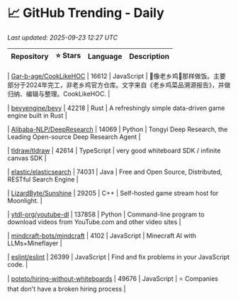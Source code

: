 # 📈 GitHub Trending - Daily

_Last updated: 2025-09-23 12:27 UTC_

| Repository | ⭐ Stars | Language | Description |
|------------|--------:|----------|-------------|

| [Gar-b-age/CookLikeHOC](https://github.com/Gar-b-age/CookLikeHOC) | 16612 | JavaScript | 🥢像老乡鸡🐔那样做饭。主要部分于2024年完工，非老乡鸡官方仓库。文字来自《老乡鸡菜品溯源报告》，并做归纳、编辑与整理。CookLikeHOC. |

| [bevyengine/bevy](https://github.com/bevyengine/bevy) | 42218 | Rust | A refreshingly simple data-driven game engine built in Rust |

| [Alibaba-NLP/DeepResearch](https://github.com/Alibaba-NLP/DeepResearch) | 14069 | Python | Tongyi Deep Research, the Leading Open-source Deep Research Agent |

| [tldraw/tldraw](https://github.com/tldraw/tldraw) | 42614 | TypeScript | very good whiteboard SDK / infinite canvas SDK |

| [elastic/elasticsearch](https://github.com/elastic/elasticsearch) | 74031 | Java | Free and Open Source, Distributed, RESTful Search Engine |

| [LizardByte/Sunshine](https://github.com/LizardByte/Sunshine) | 29205 | C++ | Self-hosted game stream host for Moonlight. |

| [ytdl-org/youtube-dl](https://github.com/ytdl-org/youtube-dl) | 137858 | Python | Command-line program to download videos from YouTube.com and other video sites |

| [mindcraft-bots/mindcraft](https://github.com/mindcraft-bots/mindcraft) | 4102 | JavaScript | Minecraft AI with LLMs+Mineflayer |

| [eslint/eslint](https://github.com/eslint/eslint) | 26399 | JavaScript | Find and fix problems in your JavaScript code. |

| [poteto/hiring-without-whiteboards](https://github.com/poteto/hiring-without-whiteboards) | 49676 | JavaScript | ⭐️ Companies that don't have a broken hiring process |
